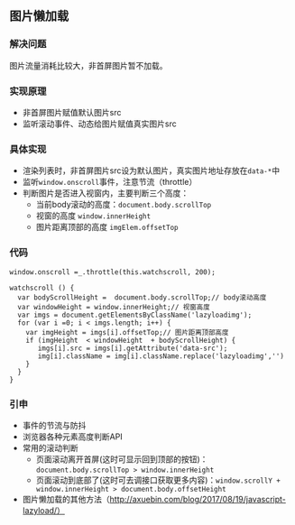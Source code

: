 ## 图片懒加载

### 解决问题
图片流量消耗比较大，非首屏图片暂不加载。

### 实现原理
- 非首屏图片赋值默认图片src
- 监听滚动事件、动态给图片赋值真实图片src

### 具体实现
- 渲染列表时，非首屏图片src设为默认图片，真实图片地址存放在`data-*`中
- 监听`window.onscroll`事件，注意节流（throttle）
- 判断图片是否进入视窗内，主要判断三个高度：
  - 当前body滚动的高度：`document.body.scrollTop`
  - 视窗的高度 `window.innerHeight`
  - 图片距离顶部的高度 `imgElem.offsetTop`

### 代码
```
window.onscroll =_.throttle(this.watchscroll, 200);

watchscroll () {
  var bodyScrollHeight =  document.body.scrollTop;// body滚动高度
  var windowHeight = window.innerHeight;// 视窗高度
  var imgs = document.getElementsByClassName('lazyloadimg');
  for (var i =0; i < imgs.length; i++) {
    var imgHeight = imgs[i].offsetTop;// 图片距离顶部高度
    if (imgHeight  < windowHeight  + bodyScrollHeight) {
       imgs[i].src = imgs[i].getAttribute('data-src');
       img[i].className = img[i].className.replace('lazyloadimg','')
    }
  }
}
```

### 引申
- 事件的节流与防抖
- 浏览器各种元素高度判断API
- 常用的滚动判断
  - 页面滚动离开首屏(这时可显示回到顶部的按钮)：`document.body.scrollTop > window.innerHeight`
  - 页面滚动到底部了(这时可去调接口获取更多内容)：`window.scrollY + window.innerHeight > document.body.offsetHeight`
- 图片懒加载的其他方法（http://axuebin.com/blog/2017/08/19/javascript-lazyload/）